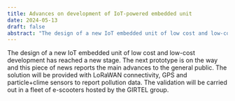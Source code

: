 ```yaml
---
title: Advances on development of IoT-powered embedded unit
date: 2024-05-13
draft: false
abstract: "The design of a new IoT embedded unit of low cost and low-cost development has reached a new stage. The next prototype is on the way and this piece of news reports the main advances to the general public. The solution will be provided with LoRaWAN connectivity, GPS and particle+clime sensors to report pollution data. The validation will be carried out in a fleet of e-scooters hosted by the GIRTEL group."
---
```


The design of a new IoT embedded unit of low cost and low-cost development has reached a new stage. The next prototype is on the way and this piece of news reports the main advances to the general public. The solution will be provided with LoRaWAN connectivity, GPS and particle+clime sensors to report pollution data. The validation will be carried out in a fleet of e-scooters hosted by the GIRTEL group.

<!--more-->
